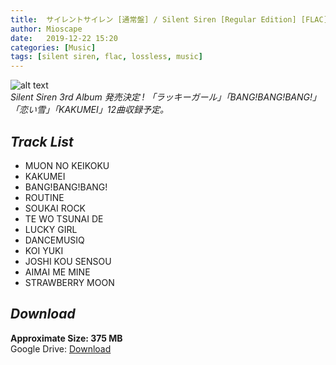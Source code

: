 ```yaml
---
title:  サイレントサイレン [通常盤] / Silent Siren [Regular Edition] [FLAC]
author: Mioscape
date:   2019-12-22 15:20
categories: [Music]
tags: [silent siren, flac, lossless, music]
---
```

![alt text](https://i.ibb.co/RH8179C/Cover.jpg 'Silent-Siren-Cover.jpg')   
_Silent Siren 3rd Album 発売決定 ! 「ラッキーガール」「BANG!BANG!BANG!」「恋い雪」「KAKUMEI」12曲収録予定。_  

## _**Track List**_
- MUON NO KEIKOKU
- KAKUMEI
- BANG!BANG!BANG!
- ROUTINE
- SOUKAI ROCK
- TE WO TSUNAI DE
- LUCKY GIRL
- DANCEMUSIQ
- KOI YUKI
- JOSHI KOU SENSOU
- AIMAI ME MINE
- STRAWBERRY MOON  
  
## _**Download**_  
**Approximate Size: 375 MB**  
Google Drive: [Download](https://drive.google.com/drive/folders/1KcJ_dhFoDBkyQ1eqmE_1QVA3COOyFhJs?usp=sharing)
